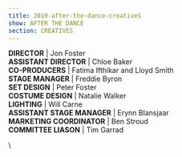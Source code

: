 ```yaml
---
title: 2019-after-the-dance-creativeS
show: AFTER THE DANCE
section: CREATIVES
---
```

**DIRECTOR** | Jon Foster\
**ASSISTANT DIRECTOR** | Chloe Baker \
**CO-PRODUCERS** | Fatima Ifthikar and Lloyd Smith\
**STAGE MANAGER** | Freddie Byron\
**SET DESIGN** | Peter Foster\
**COSTUME DESIGN** | Natalie Walker \
**LIGHTING** | Will Carne\
**ASSISTANT STAGE MANAGER** | Erynn Blansjaar\
**MARKETING COORDINATOR** | Ben Stroud \
**COMMITTEE LIASON** | Tim Garrad

\
